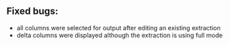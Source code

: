 ## Fixed bugs:
- all columns were selected for output after editing an existing extraction
- delta columns were displayed although the extraction is using full mode
